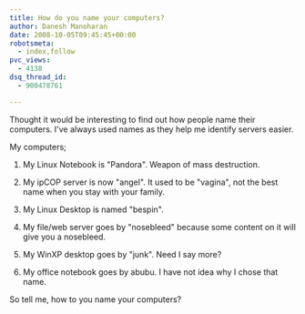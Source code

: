 ```yaml
---
title: How do you name your computers?
author: Danesh Manoharan
date: 2008-10-05T09:45:45+00:00
robotsmeta:
  - index,follow
pvc_views:
  - 4138
dsq_thread_id:
  - 900478761

---
```

Thought it would be interesting to find out how people name their computers. I've always used names as they help me identify servers easier.

My computers;

1. My Linux Notebook is "Pandora". Weapon of mass destruction.

2. My ipCOP server is now "angel". It used to be "vagina", not the best name when you stay with your family.

3. My Linux Desktop is named "bespin".

4. My file/web server goes by "nosebleed" because some content on it will give you a nosebleed.

5. My WinXP desktop goes by "junk". Need I say more?

6. My office notebook goes by abubu. I have not idea why I chose that name.

So tell me, how to you name your computers?
